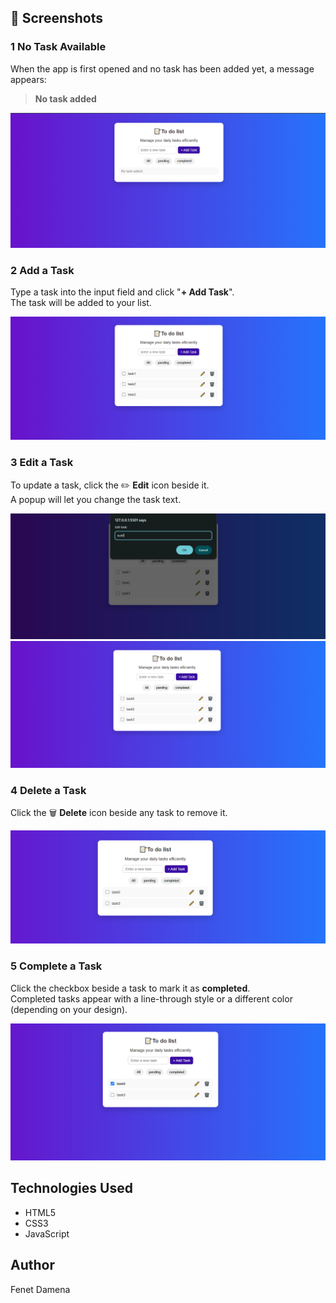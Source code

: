 ## 📸 Screenshots

### 1 No Task Available

When the app is first opened and no task has been added yet, a message appears:

> **No task added**

![No Task](notask.png)


### 2 Add a Task

Type a task into the input field and click "**+ Add Task**".  
The task will be added to your list.

![Add Task](taskadd.png)


### 3 Edit a Task

To update a task, click the ✏️ **Edit** icon beside it.  
A popup will let you change the task text.

![Edit Task - Step 1](editpic1.png)  
![Edit Task - Step 2](editpic2.png)


### 4 Delete a Task

Click the 🗑️ **Delete** icon beside any task to remove it.

![Delete Task](delete.png)
### 5 Complete a Task

Click the checkbox beside a task to mark it as **completed**.  
Completed tasks appear with a line-through style or a different color (depending on your design).

![Complete Task](complete.png)


## Technologies Used

- HTML5
- CSS3
- JavaScript
## Author
 Fenet Damena